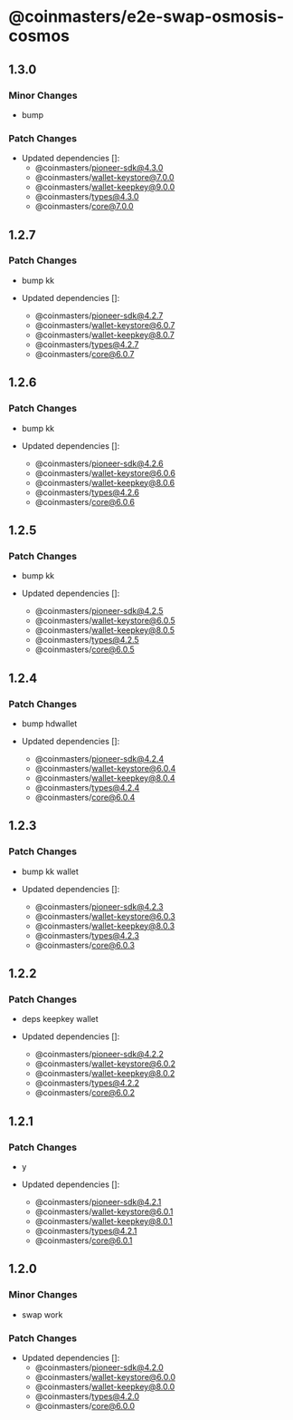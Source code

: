 # @coinmasters/e2e-swap-osmosis-cosmos

## 1.3.0

### Minor Changes

- bump

### Patch Changes

- Updated dependencies []:
  - @coinmasters/pioneer-sdk@4.3.0
  - @coinmasters/wallet-keystore@7.0.0
  - @coinmasters/wallet-keepkey@9.0.0
  - @coinmasters/types@4.3.0
  - @coinmasters/core@7.0.0

## 1.2.7

### Patch Changes

- bump kk

- Updated dependencies []:
  - @coinmasters/pioneer-sdk@4.2.7
  - @coinmasters/wallet-keystore@6.0.7
  - @coinmasters/wallet-keepkey@8.0.7
  - @coinmasters/types@4.2.7
  - @coinmasters/core@6.0.7

## 1.2.6

### Patch Changes

- bump kk

- Updated dependencies []:
  - @coinmasters/pioneer-sdk@4.2.6
  - @coinmasters/wallet-keystore@6.0.6
  - @coinmasters/wallet-keepkey@8.0.6
  - @coinmasters/types@4.2.6
  - @coinmasters/core@6.0.6

## 1.2.5

### Patch Changes

- bump kk

- Updated dependencies []:
  - @coinmasters/pioneer-sdk@4.2.5
  - @coinmasters/wallet-keystore@6.0.5
  - @coinmasters/wallet-keepkey@8.0.5
  - @coinmasters/types@4.2.5
  - @coinmasters/core@6.0.5

## 1.2.4

### Patch Changes

- bump hdwallet

- Updated dependencies []:
  - @coinmasters/pioneer-sdk@4.2.4
  - @coinmasters/wallet-keystore@6.0.4
  - @coinmasters/wallet-keepkey@8.0.4
  - @coinmasters/types@4.2.4
  - @coinmasters/core@6.0.4

## 1.2.3

### Patch Changes

- bump kk wallet

- Updated dependencies []:
  - @coinmasters/pioneer-sdk@4.2.3
  - @coinmasters/wallet-keystore@6.0.3
  - @coinmasters/wallet-keepkey@8.0.3
  - @coinmasters/types@4.2.3
  - @coinmasters/core@6.0.3

## 1.2.2

### Patch Changes

- deps keepkey wallet

- Updated dependencies []:
  - @coinmasters/pioneer-sdk@4.2.2
  - @coinmasters/wallet-keystore@6.0.2
  - @coinmasters/wallet-keepkey@8.0.2
  - @coinmasters/types@4.2.2
  - @coinmasters/core@6.0.2

## 1.2.1

### Patch Changes

- y

- Updated dependencies []:
  - @coinmasters/pioneer-sdk@4.2.1
  - @coinmasters/wallet-keystore@6.0.1
  - @coinmasters/wallet-keepkey@8.0.1
  - @coinmasters/types@4.2.1
  - @coinmasters/core@6.0.1

## 1.2.0

### Minor Changes

- swap work

### Patch Changes

- Updated dependencies []:
  - @coinmasters/pioneer-sdk@4.2.0
  - @coinmasters/wallet-keystore@6.0.0
  - @coinmasters/wallet-keepkey@8.0.0
  - @coinmasters/types@4.2.0
  - @coinmasters/core@6.0.0
